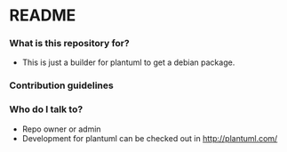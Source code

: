 # README #

### What is this repository for? ###

* This is just a builder for plantuml to get a debian package.

### Contribution guidelines ###

### Who do I talk to? ###

* Repo owner or admin
* Development for plantuml can be checked out in http://plantuml.com/